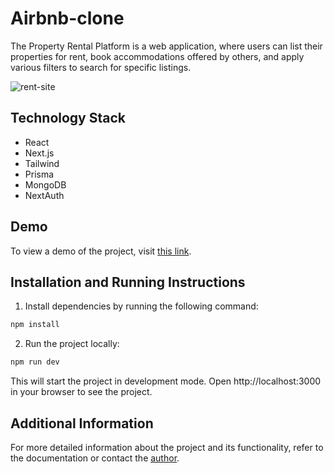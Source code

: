 # Airbnb-clone

The Property Rental Platform is a web application, where users can list their properties for rent, book accommodations offered by others, and apply various filters to search for specific listings.

![rent-site](https://github.com/Akiraqq/Airbnb-clone/assets/98651671/b6e80c17-63db-4867-bbb0-6be041332ed5)

## Technology Stack

- React
- Next.js
- Tailwind
- Prisma
- MongoDB
- NextAuth

## Demo

To view a demo of the project, visit [this link](https://rent-site-clone-mocha.vercel.app/).

## Installation and Running Instructions

1. Install dependencies by running the following command:

```bash
npm install
```

2. Run the project locally:

```bash
npm run dev
```
This will start the project in development mode. Open http://localhost:3000 in your browser to see the project.

## Additional Information

For more detailed information about the project and its functionality, refer to the documentation or contact the [author](mailto:romanborysenko2702@gmail.com).
